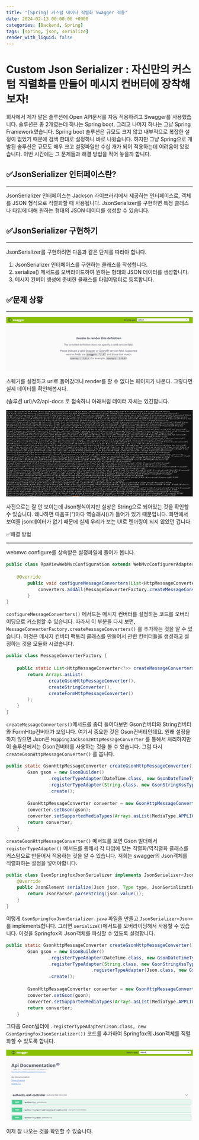 ```yaml
---
title: "[Spring] 커스텀 데이터 직렬화 Swagger 적용"
date: 2024-02-13 00:00:00 +0900
categories: [Backend, Spring]
tags: [spring, json, serialize]
render_with_liquid: false
---
```


# Custom Json Serializer : 자신만의 커스텀 직렬화를 만들어 메시지 컨버터에 장착해보자!

회사에서 제가 맡은 솔루션에 Open API문서를 자동 적용하려고 Swagger를 사용했습니다. 솔루션은 총 2개였는데 하나는 Spring boot, 그리고 나머지 하나는 그냥 Spring Framework였습니다. Spring boot 솔루션은 규모도 크지 않고 내부적으로 복잡한 설정이 없었기 때문에 검색 한대로 설정하니 바로 나왔습니다. 하지만 그냥 Spring으로 개발된 솔루션은 규모도 매우 크고 설정파일만 수십 개가 되어 적용하는데 어려움이 있었습니다. 이번 시간에는 그 문제들과 해결 방법을 적어 놓을까 합니다.

## ✅**JsonSerializer 인터페이스란?**

---

JsonSerializer 인터페이스는 Jackson 라이브러리에서 제공하는 인터페이스로, 객체를 JSON 형식으로 직렬화할 때 사용됩니다. JsonSerializer를 구현하면 특정 클래스나 타입에 대해 원하는 형태의 JSON 데이터를 생성할 수 있습니다.

## ✅**JsonSerializer 구현하기**

---

JsonSerializer를 구현하려면 다음과 같은 단계를 따라야 합니다.

1. JsonSerializer 인터페이스를 구현하는 클래스를 작성합니다.
2. serialize() 메서드를 오버라이드하여 원하는 형태의 JSON 데이터를 생성합니다.
3. 메시지 컨버터 생성에 준비한 클래스를 타입어댑터로 등록합니다.

## ✅문제 상황

---

![Untitled](/assets/img/Backend/Spring/Serialize/Untitled.png)

스웨거를 설정하고 url로 들어갔더니 render를 할 수 없다는 페이지가 나온다. 그렇다면 실제 데이터를 확인해봅시다.

(솔루션 url)/v2/api-docs 로 접속하니 아래처럼 데이터 자체는 있긴합니다.

![Untitled](/assets/img/Backend/Spring/Serialize/Untitled%201.png)

사진으로는 잘 안 보이는데 Json형식이지만 실상은 String으로 되어있는 것을 확인할 수 있습니다. 왜냐하면 따옴표(”)마다 역슬래시(\)가 들어가 있기 때문입니다. 화면에서 보여줄 json데이터가 없기 때문에 실제 우리가 보는 UI로 렌더링이 되지 않았던 겁니다.

✅해결 방법

---

webmvc configure를 상속받은 설정파일에 들어가 봅니다.

```java
public class RpaViewWebMvcConfiguration extends WebMvcConfigurerAdapter{

	@Override
	    public void configureMessageConverters(List<HttpMessageConverter<?>> converters) {
	        converters.addAll(MessageConverterFactory.createMessageConverters());
	    }
}
```

`configureMessageConverters()` 메서드는 메시지 컨버터를 설정하는 코드를 오버라이딩으로 커스텀할 수 있습니다. 따라서 이 부분을 다시 보면, `MessageConverterFactory.createMessageConverters()` 를 추가하는 것을 알 수 있습니다. 이것은 메시지 컨버터 팩토리 클래스를 만들어서 관련 컨버터들을 생성하고 설정하는 것을 모듈화 시켰습니다.

```java
public class MessageConverterFactory {

    public static List<HttpMessageConverter<?>> createMessageConverters() {
        return Arrays.asList(
                createGsonHttpMessageConverter(),
                createStringConverter(),
                createFormHttpMessageConverter()
        );
    }
}
```

`createMessageConverters()`메서드를 좀더 들여다보면 Gson컨버터와 String컨버터와 FormHttp컨버터가 보입니다. 여기서 중요한 것은 Gson컨버터인데요. 원래 설정을 하지 않으면 Json은 `MappingJackson2HttpMessageConverter` 를 통해서 처리하지만 이 솔루션에서는 Gson컨버터를 사용하는 것을 볼 수 있습니다. 그럼 다시 `createGsonHttpMessageConverter()` 를 봅니다.

```java
public static GsonHttpMessageConverter createGsonHttpMessageConverter() {
        Gson gson = new GsonBuilder()
                .registerTypeAdapter(DateTime.class, new GsonDateTimeTypeAdapter())
                .registerTypeAdapter(String.class, new GsonStringXssTypeAdapter())
                .create();

        GsonHttpMessageConverter converter = new GsonHttpMessageConverter();
        converter.setGson(gson);
        converter.setSupportedMediaTypes(Arrays.asList(MediaType.APPLICATION_JSON_UTF8, MediaType.APPLICATION_JSON));
        return converter;
    }
```

`createGsonHttpMessageConverter()` 메서드를 보면 Gson 빌더에서 `registerTypeAdapter()` 메서드를 통해서 각 타입에 맞는 직렬화/역직렬화 클래스를 커스텀으로 만들어서 적용하는 것을 알 수 있습니다. 저희는 swagger의 Json객체를 직렬화하는 설정을 넣어야합니다.

```java
public class GsonSpringfoxJsonSerializer implements JsonSerializer<Json> {
    @Override
    public JsonElement serialize(Json json, Type type, JsonSerializationContext context) {
        return JsonParser.parseString(json.value());
    }
}
```

이렇게 `GsonSpringfoxJsonSerializer.java`  파일을 만들고 `JsonSerializer<Json>` 를 implements합니다. 그러면 `serialize()`메서드를 오버라이딩해서 사용할 수 있습니다. 이것을 Springfox의 Json객체를 파싱할 수 있도록 설정합니다.

```java
public static GsonHttpMessageConverter createGsonHttpMessageConverter() {
        Gson gson = new GsonBuilder()
                .registerTypeAdapter(DateTime.class, new GsonDateTimeTypeAdapter())
                .registerTypeAdapter(String.class, new GsonStringXssTypeAdapter())
								.registerTypeAdapter(Json.class, new GsonSpringfoxJsonSerializer())
                .create();

        GsonHttpMessageConverter converter = new GsonHttpMessageConverter();
        converter.setGson(gson);
        converter.setSupportedMediaTypes(Arrays.asList(MediaType.APPLICATION_JSON_UTF8, MediaType.APPLICATION_JSON));
        return converter;
    }
```

그다음 Gson빌더에 `.registerTypeAdapter(Json.class, new GsonSpringfoxJsonSerializer())` 코드를 추가하여 Springfox의 Json객체를 직렬화할 수 있도록 합니다. 

![Untitled](/assets/img/Backend/Spring/Serialize/Untitled%202.png)

이제 잘 나오는 것을 확인할 수 있습니다.